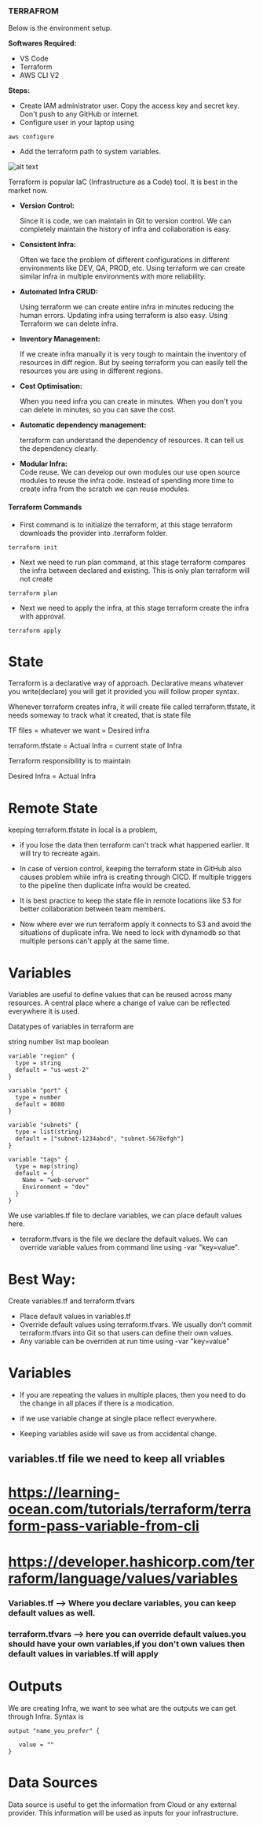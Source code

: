 ### TERRAFROM

Below is the environment setup.

**Softwares Required:**

* VS Code
* Terraform
* AWS CLI V2

**Steps:**

* Create IAM administrator user. Copy the access key and secret key. Don't push to any GitHub or internet.
* Configure user in your laptop using
```
aws configure
```
* Add the terraform path to system variables.

![alt text](terraform.jpg)


Terraform is popular IaC (Infrastructure as a Code) tool. It is best in the market now.

* **Version Control:** <br />

    Since it is code, we can maintain in Git to version control. We can completely maintain the history of infra and collaboration is easy.

* **Consistent Infra:** <br />

    Often we face the problem of different configurations in different environments like DEV, QA, PROD, etc. Using terraform we can create similar infra in multiple environments with more reliability.

* **Automated Infra CRUD:** <br />

    Using terraform we can create entire infra in minutes reducing the human errors.
    Updating infra using terraform is also easy.
    Using Terraform we can delete infra.

* **Inventory Management:** <br />

    If we create infra manually it is very tough to maintain the inventory of resources in diff region. But by seeing terraform you can easily tell the resources you are using in different regions.

* **Cost Optimisation:** <br />

    When you need infra you can create in minutes. When you don't you can delete in minutes, so you can save the cost.

* **Automatic dependency management:** <br />

    terraform can understand the dependency of resources. It can tell us the dependency clearly.

* **Modular Infra:** <br />
    Code reuse. We can develop our own modules our use open source modules to reuse the infra code. instead of spending more time to create infra from the scratch we can reuse modules.

#### Terraform Commands

* First command is to initialize the terraform, at this stage terraform downloads the provider into .terraform folder.

```
terraform init
```

* Next we need to run plan command, at this stage terraform compares the infra between declared and existing. This is only plan terraform will not create

```
terraform plan
```

* Next we need to apply the infra, at this stage terraform create the infra with approval.

```
terraform apply
```

# State
Terraform is a declarative way of approach. Declarative means whatever you write(declare) you will get it provided you will follow proper syntax.

Whenever terraform creates infra, it will create file called terraform.tfstate, it needs someway to track what it created, that is state file

TF files = whatever we want = Desired infra

terraform.tfstate = Actual Infra = current state of Infra

Terraform responsibility is to maintain

Desired Infra = Actual Infra

# Remote State
keeping terraform.tfstate in local is a problem,

  * if you lose the data then terraform can't track what happened earlier. It will try to recreate again.

  * In case of version control, keeping the terraform state in GitHub also causes problem while infra is creating through CICD. If multiple triggers to the pipeline then duplicate infra would be created.
  * It is best practice to keep the state file in remote locations like S3 for better collaboration between team members.
  * Now where ever we run terraform apply it connects to S3 and avoid the situations of duplicate infra. We need to lock with dynamodb so that multiple persons can't apply at the same time.

# Variables
Variables are useful to define values that can be reused across many resources. A central place where a change of value can be reflected everywhere it is used.

Datatypes of variables in terraform are

string
number
list
map
boolean

```
variable "region" {
  type = string
  default = "us-west-2"
}

variable "port" {
  type = number
  default = 8080
}

variable "subnets" {
  type = list(string)
  default = ["subnet-1234abcd", "subnet-5678efgh"]
}

variable "tags" {
  type = map(string)
  default = {
    Name = "web-server"
    Environment = "dev"
  }
}

```
We use variables.tf file to declare variables, we can place default values here. 
  * terraform.tfvars is the file we declare the default values. We can override variable values from command line using -var "key=value".

# Best Way:
Create variables.tf and terraform.tfvars
  * Place default values in variables.tf
  * Override default values using terraform.tfvars. We usually don't commit terraform.tfvars into Git so that users can define their own values.
  * Any variable can be overriden at run time using -var "key=value"


# Variables

* If you are repeating the values in multiple places, then you need to do the change in all
places if there is a modication.

* if we use variable change at single place reflect everywhere.
* Keeping variables aside will save us from accidental change.

variables.tf file we need to keep all vriables
---

#  https://learning-ocean.com/tutorials/terraform/terraform-pass-variable-from-cli
#  https://developer.hashicorp.com/terraform/language/values/variables

### Variables.tf --> Where you declare variables, you can keep default values as well.
### terraform.tfvars --> here you can override default values.you should have your own variables,if you don't own values then default values in variables.tf will apply 

# Outputs

We are creating Infra, we want to see what are the outputs we can get through Infra. Syntax is
 
 ```
output "name_you_prefer" {

    value = ""
}

```

# Data Sources
Data source is useful to get the information from Cloud or any external provider. This information will be used as inputs for your infrastructure.

``` 